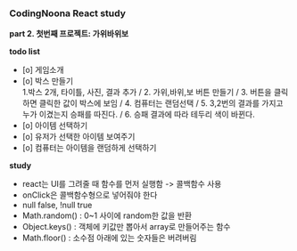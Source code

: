 <h3>CodingNoona React study</h3>

<b>part 2. 첫번째 프로젝트: 가위바위보</b>

<b>todo list</b>

- [o] 게임소개
- [o] 박스 만들기 <br /> 1.박스 2개, 타이틀, 사진, 결과 추가 / 2. 가위,바위,보 버튼 만들기 / 3. 버튼을 클릭하면 클릭한 값이 박스에 보임 / 4. 컴퓨터는 랜덤선택 / 5. 3,2번의 결과를 가지고 누가 이겼는지 승패를 따진다. / 6. 승패 결과에 따라 테두리 색이 바뀐다.
- [o] 아이템 선택하기
- [o] 유저가 선택한 아이템 보여주기
- [o] 컴퓨터는 아이템을 랜덤하게 선택하기

<b>study</b>

- react는 UI를 그려줄 때 함수를 먼저 실행함 -> 콜백함수 사용
- onClick은 콜백함수형으로 넣어줘야 한다
- null false, !null true
- Math.random() : 0~1 사이에 random한 값을 반환
- Object.keys() : 객체에 키값만 뽑아서 array로 만들어주는 함수
- Math.floor() : 소수점 아래에 있는 숫자들은 버려버림
